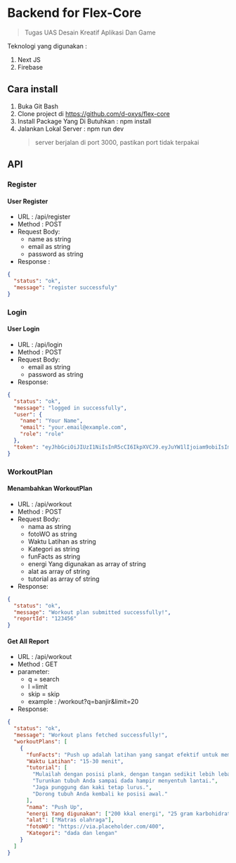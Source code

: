# Backend for Flex-Core

> Tugas UAS Desain Kreatif Aplikasi Dan Game

Teknologi yang digunakan :

1. Next JS
2. Firebase

## Cara install

1. Buka Git Bash
2. Clone project di https://github.com/d-oxys/flex-core
3. Install Package Yang Di Butuhkan : npm install
4. Jalankan Lokal Server : npm run dev
   > server berjalan di port 3000, pastikan port tidak terpakai

## API

### Register

#### User Register

- URL : /api/register
- Method : POST
- Request Body:
  - name as string
  - email as string
  - password as string
- Response :

```json
{
  "status": "ok",
  "message": "register successfuly"
}
```

### Login

#### User Login

- URL : /api/login
- Method : POST
- Request Body:
  - email as string
  - password as string
- Response:

```json
{
  "status": "ok",
  "message": "logged in successfully",
  "user": {
    "name": "Your Name",
    "email": "your.email@example.com",
    "role": "role"
  },
  "token": "eyJhbGciOiJIUzI1NiIsInR5cCI6IkpXVCJ9.eyJuYW1lIjoiam9obiIsImVtYWlsIjoiam9obmRvZUBnbWFpbC5jb20iLCJyb2xlIjoidXNlciIsImN1c3RvbWVyX2lkIjozLCJpYXQiOjE3MDA2MzQxNDR9.sgoDeu8lNRm_SfoXbb7MkpMEn4ghG0g4Le0GFyN2bn8"
}
```

### WorkoutPlan

#### Menambahkan WorkoutPlan

- URL : /api/workout
- Method : POST
- Request Body:
  - nama as string
  - fotoWO as string
  - Waktu Latihan as string
  - Kategori as string
  - funFacts as string
  - energi Yang digunakan as array of string
  - alat as array of string
  - tutorial as array of string
- Response:

```json
{
  "status": "ok",
  "message": "Workout plan submitted successfully!",
  "reportId": "123456"
}
```

#### Get All Report

- URL : /api/workout
- Method : GET
- parameter:
  - q = search
  - l =limit
  - skip = skip
  - example : /workout?q=banjir&limit=20
- Response:

```json
{
  "status": "ok",
  "message": "Workout plans fetched successfully!",
  "workoutPlans": [
    {
      "funFacts": "Push up adalah latihan yang sangat efektif untuk membangun kekuatan otot bagian atas tubuh.",
      "Waktu Latihan": "15-30 menit",
      "tutorial": [
        "Mulailah dengan posisi plank, dengan tangan sedikit lebih lebar dari bahu.",
        "Turunkan tubuh Anda sampai dada hampir menyentuh lantai.",
        "Jaga punggung dan kaki tetap lurus.",
        "Dorong tubuh Anda kembali ke posisi awal."
      ],
      "nama": "Push Up",
      "energi Yang digunakan": ["200 kkal energi", "25 gram karbohidrat", "8 gram lemak", "7 gram protein"],
      "alat": ["Matras olahraga"],
      "fotoWO": "https://via.placeholder.com/400",
      "Kategori": "dada dan lengan"
    }
  ]
}
```
